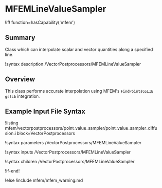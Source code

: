 # MFEMLineValueSampler

!if! function=hasCapability('mfem')

## Summary

Class which can interpolate scalar and vector quantities along a specified
line.

!syntax description /VectorPostprocessors/MFEMLineValueSampler

## Overview

This class performs accurate interpolation using MFEM's `FindPointsGSLIB`
`gslib` integration.

## Example Input File Syntax

!listing mfem/vectorpostprocessors/point_value_sampler/point_value_sampler_diffusion.i block=VectorPostprocessors

!syntax parameters /VectorPostprocessors/MFEMLineValueSampler

!syntax inputs /VectorPostprocessors/MFEMLineValueSampler

!syntax children /VectorPostprocessors/MFEMLineValueSampler

!if-end!

!else
!include mfem/mfem_warning.md
